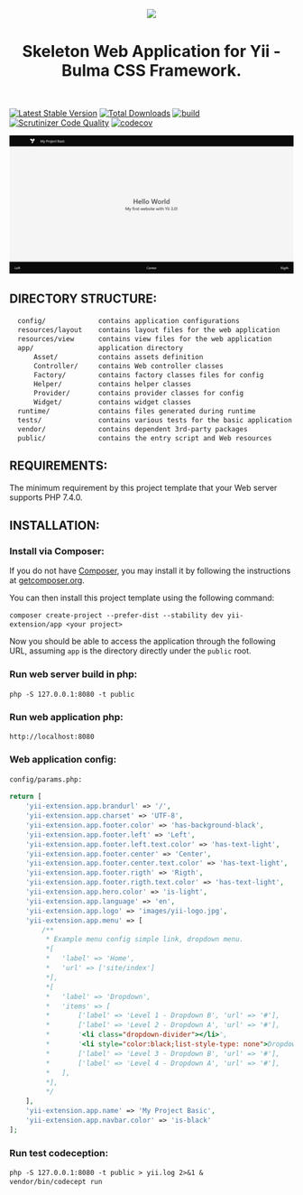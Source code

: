 <p align="center">
    <a href="https://github.com/yiisoft" target="_blank">
        <img src="https://avatars0.githubusercontent.com/u/993323" height="80px">
    </a>
    <h1 align="center">Skeleton Web Application for Yii - Bulma CSS Framework.</h1>
    <br>
</p>

[![Latest Stable Version](https://poser.pugx.org/yii-extension/app/v/stable.png)](https://packagist.org/packages/yii-extension/app)
[![Total Downloads](https://poser.pugx.org/yii-extension/app/downloads.png)](https://packagist.org/packages/yii-extension/app)
[![build](https://github.com/yii-extension/app/workflows/build/badge.svg)](https://github.com/yii-extension/app/actions)
[![Scrutinizer Code Quality](https://scrutinizer-ci.com/g/yii-extension/app/badges/quality-score.png?b=master)](https://scrutinizer-ci.com/g/yii-extension/app/?branch=master)
[![codecov](https://codecov.io/gh/yii-extension/app/branch/master/graph/badge.svg)](https://codecov.io/gh/yii-extension/app)

<p align="center">
    <a href="https://github.com/yii-extension/app" target="_blank">
        <img src="docs\images\home.png" >
    </a>
</p>

DIRECTORY STRUCTURE:
--------------------

      config/             contains application configurations
      resources/layout    contains layout files for the web application
      resources/view      contains view files for the web application
      app/                application directory
          Asset/          contains assets definition
          Controller/     contains Web controller classes
          Factory/        contains factory classes files for config
          Helper/         contains helper classes
          Provider/       contains provider classes for config
          Widget/         contains widget classes
      runtime/            contains files generated during runtime
      tests/              contains various tests for the basic application
      vendor/             contains dependent 3rd-party packages      
      public/             contains the entry script and Web resources



REQUIREMENTS:
-------------

The minimum requirement by this project template that your Web server supports PHP 7.4.0.


INSTALLATION:
-------------

### Install via Composer:

If you do not have [Composer](http://getcomposer.org/), you may install it by following the instructions
at [getcomposer.org](http://getcomposer.org/doc/00-intro.md#installation-nix).

You can then install this project template using the following command:

~~~
composer create-project --prefer-dist --stability dev yii-extension/app <your project>
~~~

Now you should be able to access the application through the following URL, assuming `app` is the directory
directly under the `public` root.

### Run web server build in php:

~~~
php -S 127.0.0.1:8080 -t public
~~~

### Run web application php:

~~~
http://localhost:8080
~~~

### Web application config:

`config/params.php:`

```php
return [
    'yii-extension.app.brandurl' => '/',
    'yii-extension.app.charset' => 'UTF-8',
    'yii-extension.app.footer.color' => 'has-background-black',
    'yii-extension.app.footer.left' => 'Left',
    'yii-extension.app.footer.left.text.color' => 'has-text-light',
    'yii-extension.app.footer.center' => 'Center',
    'yii-extension.app.footer.center.text.color' => 'has-text-light',
    'yii-extension.app.footer.rigth' => 'Rigth',
    'yii-extension.app.footer.rigth.text.color' => 'has-text-light',
    'yii-extension.app.hero.color' => 'is-light',
    'yii-extension.app.language' => 'en',
    'yii-extension.app.logo' => 'images/yii-logo.jpg',
    'yii-extension.app.menu' => [
        /**
         * Example menu config simple link, dropdown menu.
         *[
         *   'label' => 'Home',
         *   'url' => ['site/index']
         *],
         *[
         *   'label' => 'Dropdown',
         *   'items' => [
         *       ['label' => 'Level 1 - Dropdown B', 'url' => '#'],
         *       ['label' => 'Level 2 - Dropdown A', 'url' => '#'],
         *       '<li class="dropdown-divider"></li>',
         *       '<li style="color:black;list-style-type: none">Dropdown Header</li>',
         *       ['label' => 'Level 3 - Dropdown B', 'url' => '#'],
         *       ['label' => 'Level 4 - Dropdown A', 'url' => '#'],
         *   ],
         *],
         */
    ],
    'yii-extension.app.name' => 'My Project Basic',
    'yii-extension.app.navbar.color' => 'is-black'
];
```

### Run test codeception:

~~~
php -S 127.0.0.1:8080 -t public > yii.log 2>&1 &
vendor/bin/codecept run
~~~
